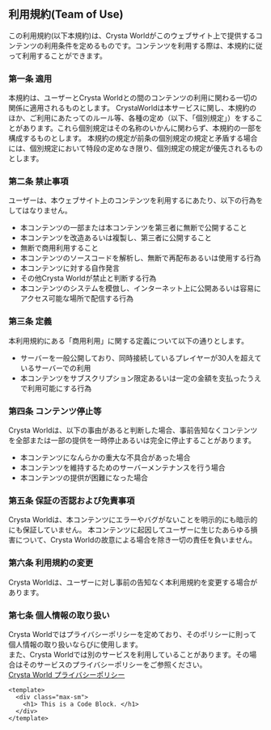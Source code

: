 ## 利用規約(Team of Use)
この利用規約(以下本規約)は、Crysta Worldがこのウェブサイト上で提供するコンテンツの利用条件を定めるものです。コンテンツを利用する際は、本規約に従って利用することができます。

### 第一条 適用
本規約は、ユーザーとCrysta Worldとの間のコンテンツの利用に関わる一切の関係に適用されるものとします。
CrystaWorldは本サービスに関し、本規約のほか、ご利用にあたってのルール等、各種の定め（以下、「個別規定」）をすることがあります。これら個別規定はその名称のいかんに関わらず、本規約の一部を構成するものとします。
本規約の規定が前条の個別規定の規定と矛盾する場合には、個別規定において特段の定めなき限り、個別規定の規定が優先されるものとします。

### 第二条 禁止事項
ユーザーは、本ウェブサイト上のコンテンツを利用するにあたり、以下の行為をしてはなりません。<br>
- 本コンテンツの一部または本コンテンツを第三者に無断で公開すること
- 本コンテンツを改造あるいは複製し、第三者に公開すること
- 無断で商用利用すること
- 本コンテンツのソースコードを解析し、無断で再配布あるいは使用する行為
- 本コンテンツに対する自作発言
- その他Crysta Worldが禁止と判断する行為<br>
- 本コンテンツのシステムを模倣し、インターネット上に公開あるいは容易にアクセス可能な場所で配信する行為

### 第三条  定義
本利用規約にある「商用利用」に関する定義について以下の通りとします。
- サーバーを一般公開しており、同時接続しているプレイヤーが30人を超えているサーバーでの利用
- 本コンテンツをサブスクリプション限定あるいは一定の金額を支払ったうえで利用可能にする行為

### 第四条 コンテンツ停止等
Crysta Worldは、以下の事由があると判断した場合、事前告知なくコンテンツを全部または一部の提供を一時停止あるいは完全に停止することがあります。<br>
- 本コンテンツになんらかの重大な不具合があった場合
- 本コンテンツを維持するためのサーバーメンテナンスを行う場合
- 本コンテンツの提供が困難になった場合

### 第五条 保証の否認および免責事項
Crysta Worldは、本コンテンツにエラーやバグがないことを明示的にも暗示的にも保証していません。
本コンテンツに起因してユーザーに生じたあらゆる損害について、Crysta Worldの故意による場合を除き一切の責任を負いません。

### 第六条 利用規約の変更
Crysta Worldは、ユーザーに対し事前の告知なく本利用規約を変更する場合があります。

### 第七条 個人情報の取り扱い
Crysta Worldではプライバシーポリシーを定めており、そのポリシーに則って個人情報の取り扱いならびに使用します。  
また、Crysta Worldでは別のサービスを利用していることがあります。その場合はそのサービスのプライバシーポリシーをご参照ください。  
[Crysta World プライバシーポリシー](/policy)

```vue {1,2,3}[index.vue]
<template>
  <div class="max-sm">
    <h1> This is a Code Block. </h1>
  </div>
</template>
```